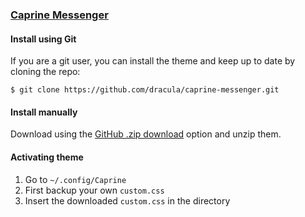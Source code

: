 ### [Caprine Messenger](https://sindresorhus.com/caprine/)

#### Install using Git

If you are a git user, you can install the theme and keep up to date by cloning the repo:

    $ git clone https://github.com/dracula/caprine-messenger.git

#### Install manually

Download using the [GitHub .zip download](https://github.com/dracula/caprine-messenger/archive/master.zip) option and unzip them.

#### Activating theme

1. Go to `~/.config/Caprine`
2. First backup your own `custom.css`
3. Insert the downloaded `custom.css` in the directory
